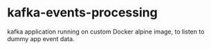 # kafka-events-processing
kafka application running on custom Docker alpine image, to listen to dummy app event data.
